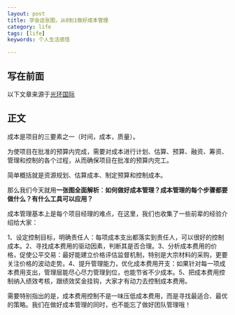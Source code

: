 ```yaml
---
layout: post
title: 学会这张图，从0到1做好成本管理
category: life
tags: [life]
keywords: 个人生活感悟

---
```


## **写在前面**

以下文章来源于[光环国际](https://mp.weixin.qq.com/s?__biz=MzI1NDE4Njc3Mg==&mid=2247487045&idx=1&sn=a719c9535e0e1c91e1231a7abd96a9c0&chksm=e9c84a3edebfc32890dc43e6df7d750685c3936226d6db46cadd0ce70fc46c625afccc2cb278&mpshare=1&scene=1&srcid=1028Iob3yXU3MOhxHegJltQ9&sharer_sharetime=1603876580051&sharer_shareid=ff1fc62386c1ccb1a1858afcc251b984&key=f7d8c7fc544494f1852208a71902a6d818a37342f46d321bca2e1f15a095411b11591ade2d9e00e1b30c78a62ee8416f67d89da21e51da591a1f39af019f85db1fe4abeecf33dd355d35cf6433ffd75ffa51fc460096cc24280230c66a815609aeaf592f4ea1de8db12d956e5e02cba65ce8ecf2089653a1af9c22bab0170cd4&ascene=1&uin=MjQ3NjU1NDEwMA%3D%3D&devicetype=Windows+10+x64&version=63000039&lang=zh_CN&exportkey=ASwKacXeyvzrdLN%2F%2FhxzIbQ%3D&pass_ticket=F7eQQrRtRAkBCIeuoTvc%2FagxGvoHZbzvJUOjBTeXbnXhxap8i%2BOMctA4gzt0eOzt&wx_header=0/)
 

## **正文**
 
 

成本是项目的三要素之一（时间，成本，质量）。

为使项目在批准的预算内完成，需要对成本进行计划、估算、预算、融资、筹资、管理和控制的各个过程，从而确保项目在批准的预算内完工。

简单概括就是资源规划、估算成本、制定预算和控制成本。

那么我们今天就用**一张图****全面****解析**：**如何做好成本管理？成本管理的每个步骤都要做什么？有什么工具可以应用？**

成本管理基本上是每个项目经理的难点，在这里，我们也收集了一些前辈的经验介绍给大家：

1、设定控制目标，明确责任人：每项成本支出都落实到责任人，可以很好的控制成本。2、寻找成本费用的驱动因素，判断其是否合理。3、分析成本费用的价格，促使公平交易：最好能建立价格评估监督机制，特别是大宗材料的采购，更要关注价格的波动走势。4、提升管理能力，优化成本费用开支：如果针对每一项成本费用支出，管理层能尽心尽力管理到位，也能节省不少成本。5、把成本费用控制纳入绩效考核，跟绩效奖金挂钩，大家才有动力去控制成本费用。

需要特别指出的是，成本费用控制不是一味压低成本费用，而是寻找最适合、最优的策略。我们在做好成本管理的同时，也不能忘了做好团队管理哦！

 
